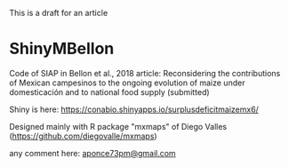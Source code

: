 This is a draft for an article

# ShinyMBellon
Code of SIAP in Bellon et al., 2018 article:
Reconsidering the contributions of Mexican campesinos to the ongoing evolution of maize under domesticación and to national food supply (submitted)

Shiny is here: https://conabio.shinyapps.io/surplusdeficitmaizemx6/

Designed mainly with R package "mxmaps" of Diego Valles (https://github.com/diegovalle/mxmaps)

any comment here: aponce73pm@gmail.com

